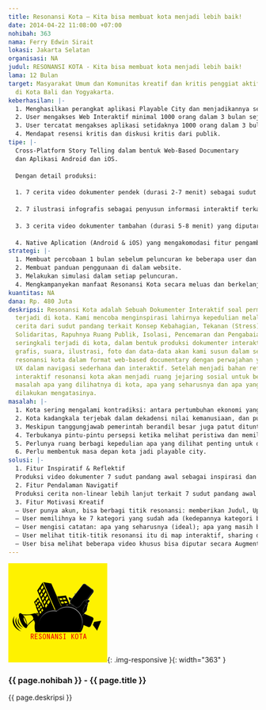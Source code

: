 ```yaml
---
title: Resonansi Kota – Kita bisa membuat kota menjadi lebih baik!
date: 2014-04-22 11:08:00 +07:00
nohibah: 363
nama: Ferry Edwin Sirait
lokasi: Jakarta Selatan
organisasi: NA
judul: RESONANSI KOTA - Kita bisa membuat kota menjadi lebih baik!
lama: 12 Bulan
target: Masyarakat Umum dan Komunitas kreatif dan kritis penggiat aktifitas sosial
  di Kota Bali dan Yogyakarta.
keberhasilan: |-
  1. Menghasilkan perangkat aplikasi Playable City dan menjadikannya sebagai media publik yang bisa diakses setiap saat dari berbagai tempat.
  2. User mengakses Web Interaktif minimal 1000 orang dalam 3 bulan sejak peluncuran.
  3. User tercatat mengakses aplikasi setidaknya 1000 orang dalam 3 bulan setelah peluncuran.
  4. Mendapat resensi kritis dan diskusi kritis dari publik.
tipe: |-
  Cross-Platform Story Telling dalam bentuk Web-Based Documentary
  dan Aplikasi Android dan iOS.

  Dengan detail produksi:

  1. 7 cerita video dokumenter pendek (durasi 2-7 menit) sebagai sudut pandang dari & kategori awal (Konsep kebahagian, Tekanan/Stress, Kelangkaan Solidaritas, Rapuhnya Ruang Publik, Isolasi, Pencemaran dan Pengabaian Seni)

  2. 7 ilustrasi infografis sebagai penyusun informasi interaktif terkait pendalaman 7 kategori awal.

  3. 3 cerita video dokumenter tambahan (durasi 5-8 menit) yang diputar dalam bentuk augmented reality.

  4. Native Aplication (Android & iOS) yang mengakomodasi fitur pengambilan gambar dan suara, uploading gambar & suara (belum memakai video karena akses user berbeda dan terbatas), pencatatan 4 data resonansi (judul, kondisi ideal, solusi, kategori), integrasi social media (autentifikasi akun & share), diskusi, integrasi gps/ input koordinat & peta interaktif.
strategi: |-
  1. Membuat percobaan 1 bulan sebelum peluncuran ke beberapa user dan jaringan komunitas terkait sehingga bisa menciptakan hasil user experience yang terbaik.
  2. Membuat panduan penggunaan di dalam website.
  3. Melakukan simulasi dalam setiap peluncuran.
  4. Mengkampanyekan manfaat Resonansi Kota secara meluas dan berkelanjutan.
kuantitas: NA
dana: Rp. 480 Juta
deskripsi: Resonansi Kota adalah Sebuah Dokumenter Interaktif soal permasalahan yang
  terjadi di kota. Kami mencoba menginspirasi lahirnya kepedulian melalui beberapa
  cerita dari sudut pandang terkait Konsep Kebahagian, Tekanan (Stress), Kelangkaan
  Solidaritas, Rapuhnya Ruang Publik, Isolasi, Pencemaran dan Pengabaian Seni yang
  seringkali terjadi di kota, dalam bentuk produksi dokumenter interaktif. Video,
  grafis, suara, ilustrasi, foto dan data-data akan kami susun dalam sebuah cerita
  resonansi kota dalam format web-based documentary dengan perwajahan yang mengutamakan
  UX dalam navigasi sederhana dan interaktif. Setelah menjadi bahan reflektif, dokumenter
  interaktif resonansi kota akan menjadi ruang jejaring sosial untuk berbagi cerita
  masalah apa yang dilihatnya di kota, apa yang seharusnya dan apa yang masih bisa
  dilakukan mengatasinya.
masalah: |-
  1. Kota sering mengalami kontradiksi: antara pertumbuhan ekonomi yang terus membesar tapi terjadi ketimpangan sosial; kala pertumbuhan penduduk manusia terus bertambah, tapi malah dibarengi rasa kecemasan, kekuatiran dan kondisi tidak nyaman lainnya.
  2. Kota kadangkala terjebak dalam dekadensi nilai kemanusiaan, dan publik cenderung hanya memendam kegelisahan, celoteh, kemarahan di kehidupan harian.
  3. Meskipun tanggungjawab pemerintah berandil besar juga patut dituntut, perubahan kota yang lebih baik akan sulit terjadi tanpa partisipasi orang yang hidup di dalamnya. Kami percaya perilaku aktif keseharian kita dapat berdampak pada masalah wajah kota.
  4. Terbukanya pintu-pintu persepsi ketika melihat peristiwa dan memiliki perspektif yang luas melihat persoalan apa yang kerap terjadi di tengah kota.
  5. Perlunya ruang berbagi kepedulian apa yang dilihat penting untuk diperbaiki dan itu bisa tertular mengedukasi orang lainnya.
  6. Perlu membentuk masa depan kota jadi playable city.
solusi: |-
  1. Fitur Inspiratif & Reflektif
  Produksi video dokumenter 7 sudut pandang awal sebagai inspirasi dan bahan refleksi. Prototypenya 2 kota yang lagi tumbuh pesat & cepat, yakni Yogyakarta dan Bali.
  2. Fitur Pendalaman Navigatif
  Produksi cerita non-linear lebih lanjut terkait 7 sudut pandang awal melalui data infografis interaktif.
  3. Fitur Motivasi Kreatif
  – User punya akun, bisa berbagi titik resonansi: memberikan Judul, Upload Gambar (Portrait, Landscape & Panorama 360 derajat) & Suara.
  – User memilihnya ke 7 kategori yang sudah ada (kedepannya kategori bisa bertambah).
  – User mengisi catatan: apa yang seharusnya (ideal); apa yang masih bisa kita lakukan bersama (solusi), titik koordinat/ terintegrasi gps.
  – User melihat titik-titik resonansi itu di map interaktif, sharing dan berdiskusi.
  – User bisa melihat beberapa video khusus bisa diputar secara Augmented Reality (visual marking/ titik koordinat gps).
---
```


![363](/static/img/hibahcms/363.png){: .img-responsive }{: width="363" }

### {{ page.nohibah }} - {{ page.title }}

{{ page.deskripsi }}
